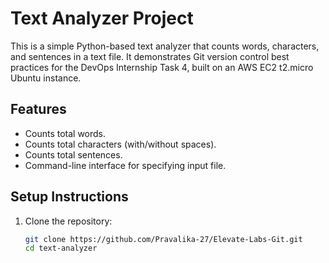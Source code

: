 # Text Analyzer Project

This is a simple Python-based text analyzer that counts words, characters, and sentences in a text file. It demonstrates Git version control best practices for the DevOps Internship Task 4, built on an AWS EC2 t2.micro Ubuntu instance.

## Features
- Counts total words.
- Counts total characters (with/without spaces).
- Counts total sentences.
- Command-line interface for specifying input file.

## Setup Instructions
1. Clone the repository:
   ```bash
   git clone https://github.com/Pravalika-27/Elevate-Labs-Git.git
   cd text-analyzer
